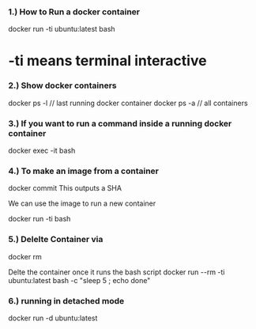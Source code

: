 ### 1.) How to Run a docker container 
docker run -ti ubuntu:latest bash

# -ti means terminal interactive 

### 2.) Show docker containers
docker ps -l // last running docker container 
docker ps -a // all containers

### 3.) If you want to run a command inside a running docker container 
docker exec -it <container-id> bash

### 4.)  To make an image from a container
docker commit <container-id>
This outputs a SHA 

We can use the image to run a new container 

docker run -ti <SHA> bash

### 5.) Delelte Container via
docker rm <container-id or container-name>

Delte the container once it runs the bash script 
docker run --rm -ti ubuntu:latest bash -c "sleep 5 ; echo done"

### 6.) running in detached mode 
docker run -d ubuntu:latest 

